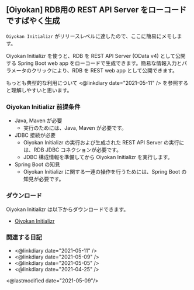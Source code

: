 ## [Oiyokan] RDB用の REST API Server をローコードですばやく生成

`Oiyokan Initializr` がリリースレベルに達したので、ここに簡易にメモします。

Oiyokan Initializr を使うと、RDB を REST API Server (OData v4) として公開する Spring Boot web app をローコードで生成できます。簡易な情報入力とパラメータのクリックにより、RDB を REST web app として公開できます。

もっとも典型的な利用について <@linkdiary date="2021-05-11" /> を参照すると理解しやすいと思います。

### Oiyokan Initializr 前提条件

- Java, Maven が必要
    - 実行のためには、Java, Maven が必要です。
- JDBC 接続が必要
    - Oiyokan Initializr の実行および生成された REST API Server の実行には、RDB JDBC コネクションが必要です。
    - JDBC 構成情報を準備してから Oiyokan Initializr を実行します。
- Spring Boot の知見
    - Oiyokan Initializr に関する一連の操作を行うためには、Spring Boot の知見が必要です。

### ダウンロード

Oiyokan Initializr は以下からダウンロードできます。

- [Oiyokan Initializr](https://github.com/igapyon/oiyokan-initializr/releases)

### 関連する日記

- <@linkdiary date="2021-05-11" />
- <@linkdiary date="2021-05-09" />
- <@linkdiary date="2021-05-05" />
- <@linkdiary date="2021-04-25" />

<@lastmodified date="2021-05-09"/>
